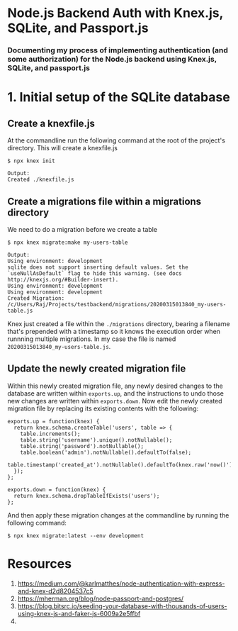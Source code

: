 # Node.js Backend Auth with Knex.js, SQLite, and Passport.js

### Documenting my process of implementing authentication (and some authorization) for the Node.js backend using Knex.js, SQLite, and passport.js


# 1. Initial setup of the SQLite database
## Create a knexfile.js

At the commandline run the following command at the root of the project's directory. This will create a knexfile.js 
```
$ npx knex init
```
```
Output:
Created ./knexfile.js 
```
## Create a migrations file within a migrations directory
We need to do a migration before we create a table
```
$ npx knex migrate:make my-users-table
```
```
Output:
Using environment: development
sqlite does not support inserting default values. Set the `useNullAsDefault` flag to hide this warning. (see docs http://knexjs.org/#Builder-insert).
Using environment: development
Using environment: development
Created Migration: /c/Users/Raj/Projects/testbackend/migrations/20200315013840_my-users-table.js
```
Knex just created a file within the `./migrations` directory, bearing a filename that's prepended with a timestamp so it knows the execution order when runnning multiple migrations. In my case the file is named `20200315013840_my-users-table.js`.

## Update the newly created migration file
Within this newly created migration file, any newly desired changes to the database are written within `exports.up`, and the instructions to undo those new changes are written within `exports.down`.
Now edit the newly created migration file by replacing its existing contents with the following:
```
exports.up = function(knex) {
  return knex.schema.createTable('users', table => {
    table.increments();
    table.string('username').unique().notNullable();
    table.string('password').notNullable();
    table.boolean('admin').notNullable().defaultTo(false);
    table.timestamp('created_at').notNullable().defaultTo(knex.raw('now()'));
  });
};

exports.down = function(knex) {
  return knex.schema.dropTableIfExists('users');
};
```
And then apply these migration changes at the commandline by running the following command:
```
$ npx knex migrate:latest --env development
```










# Resources

1. https://medium.com/@karlmatthes/node-authentication-with-express-and-knex-d2d8204537c5
2. https://mherman.org/blog/node-passport-and-postgres/
3. https://blog.bitsrc.io/seeding-your-database-with-thousands-of-users-using-knex-js-and-faker-js-6009a2e5ffbf
4. 
